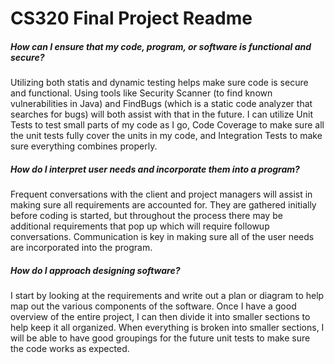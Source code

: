 # CS320 Final Project Readme

##### How can I ensure that my code, program, or software is functional and secure?
  Utilizing both statis and dynamic testing helps make sure code is secure and functional. Using tools like Security Scanner (to find known vulnerabilities in Java) and FindBugs (which is a static code analyzer that searches for bugs) will both assist with that in the future. I can utilize Unit Tests to test small parts of my code as I go, Code Coverage to make sure all the unit tests fully cover the units in my code, and Integration Tests to make sure everything combines properly. 
  
##### How do I interpret user needs and incorporate them into a program?
  Frequent conversations with the client and project managers will assist in making sure all requirements are accounted for. They are gathered initially before coding is started, but throughout the process there may be additional requirements that pop up which will require followup conversations. Communication is key in making sure all of the user needs are incorporated into the program. 
  
##### How do I approach designing software?
  I start by looking at the requirements and write out a plan or diagram to help map out the various components of the software. Once I have a good overview of the entire project, I can then divide it into smaller sections to help keep it all organized. When everything is broken into smaller sections, I will be able to have good groupings for the future unit tests to make sure the code works as expected. 
